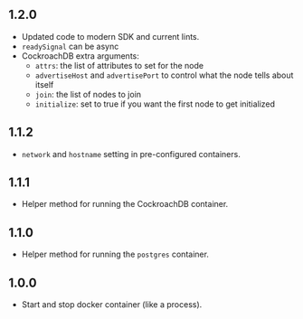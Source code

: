 ## 1.2.0

- Updated code to modern SDK and current lints.
- `readySignal` can be async
- CockroachDB extra arguments:
  - `attrs`: the list of attributes to set for the node
  - `advertiseHost` and `advertisePort` to control what the node tells about itself
  - `join`: the list of nodes to join
  - `initialize`: set to true if you want the first node to get initialized

## 1.1.2

- `network` and `hostname` setting in pre-configured containers.

## 1.1.1

- Helper method for running the CockroachDB container.

## 1.1.0

- Helper method for running the `postgres` container.

## 1.0.0

- Start and stop docker container (like a process).
